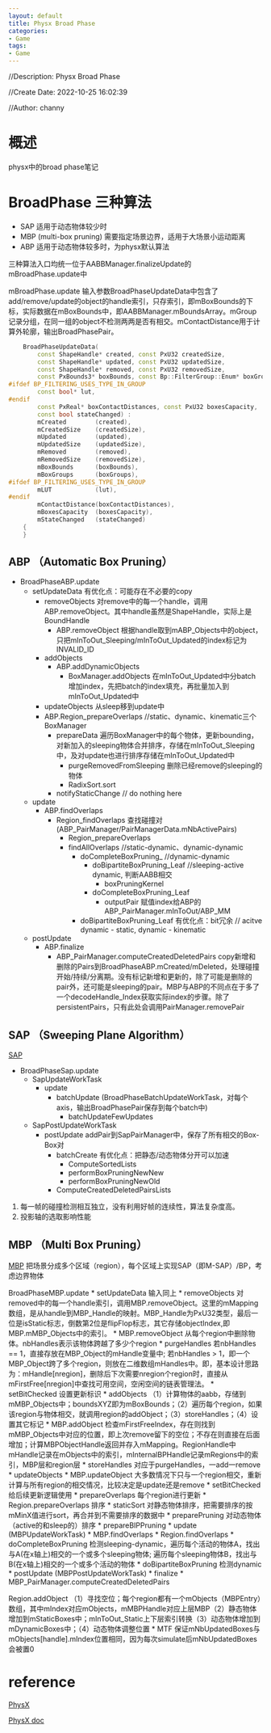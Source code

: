 ```yaml
---
layout: default
title: Physx Broad Phase
categories:
- Game
tags:
- Game
---
```

//Description: Physx Broad Phase

//Create Date: 2022-10-25 16:02:39

//Author: channy

# 概述  
physx中的broad phase笔记

# BroadPhase 三种算法  
* SAP 适用于动态物体较少时
* MBP (multi-box pruning) 需要指定场景边界，适用于大场景小运动距离
* ABP 适用于动态物体较多时，为physx默认算法

三种算法入口均统一位于AABBManager.finalizeUpdate的mBroadPhase.update中

mBroadPhase.update 输入参数BroadPhaseUpdateData中包含了add/remove/update的object的handle索引，只存索引，即mBoxBounds的下标，实际数据在mBoxBounds中，即AABBManager.mBoundsArray。mGroup记录分组，在同一组的object不检测两两是否有相交。mContactDistance用于计算外轮廓，输出BroadPhasePair。

```c++
	BroadPhaseUpdateData(
		const ShapeHandle* created, const PxU32 createdSize, 
		const ShapeHandle* updated, const PxU32 updatedSize, 
		const ShapeHandle* removed, const PxU32 removedSize, 
		const PxBounds3* boxBounds, const Bp::FilterGroup::Enum* boxGroups,
#ifdef BP_FILTERING_USES_TYPE_IN_GROUP
		const bool* lut,
#endif
		const PxReal* boxContactDistances, const PxU32 boxesCapacity,
		const bool stateChanged) :
		mCreated		(created),
		mCreatedSize	(createdSize),
		mUpdated		(updated),
		mUpdatedSize	(updatedSize),
		mRemoved		(removed),
		mRemovedSize	(removedSize),
		mBoxBounds		(boxBounds),
		mBoxGroups		(boxGroups),
#ifdef BP_FILTERING_USES_TYPE_IN_GROUP
		mLUT			(lut),
#endif
		mContactDistance(boxContactDistances),
		mBoxesCapacity	(boxesCapacity),
		mStateChanged	(stateChanged)
	{
	}
```

## ABP  （Automatic Box Pruning）
* BroadPhaseABP.update
	* setUpdateData 有优化点：可能存在不必要的copy
		* removeObjects 对remove中的每一个handle，调用ABP.removeObject。其中handle虽然是ShapeHandle，实际上是BoundHandle
			* ABP.removeObject 根据handle取到mABP_Objects中的object，只把mInToOut_Sleeping/mInToOut_Updated的index标记为INVALID_ID 
		* addObjects
			* ABP.addDynamicObjects
				* BoxManager.addObjects 在mInToOut_Updated中分batch增加index，先把batch的index填充，再批量加入到mInToOut_Updated中
		* updateObjects 从sleep移到update中
		* ABP.Region_prepareOverlaps //static、dynamic、kinematic三个BoxManager
			* prepareData 遍历BoxManager中的每个物体，更新bounding，对新加入的sleeping物体合并排序，存储在mInToOut_Sleeping中，及对update也进行排序存储在mInToOut_Updated中
				* purgeRemovedFromSleeping 删除已经remove的sleeping的物体
				* RadixSort.sort
			* notifyStaticChange // do nothing here
	* update
		* ABP.findOverlaps
			* Region_findOverlaps 查找碰撞对(ABP_PairManager/PairManagerData.mNbActivePairs)
				* Region_prepareOverlaps
				* findAllOverlaps //static-dynamic、dynamic-dynamic
					* doCompleteBoxPruning_ //dynamic-dynamic
						* doBipartiteBoxPruning_Leaf //sleeping-active dynamic, 判断AABB相交
							* boxPruningKernel
						* doCompleteBoxPruning_Leaf
							* outputPair 赋值index给ABP的ABP_PairManager.mInToOut/ABP_MM
					* doBipartiteBoxPruning_Leaf 有优化点：bit冗余 // acitve dynamic - static, dynamic - kinematic
	* postUpdate
		* ABP.finalize
			* ABP_PairManager.computeCreatedDeletedPairs copy新增和删除的Pairs到BroadPhaseABP.mCreated/mDeleted，处理碰撞开始/持续/分离期。没有标记新增和更新的，除了可能是删除的pair外，还可能是sleeping的pair。MBP与ABP的不同点在于多了一个decodeHandle_Index获取实际index的步骤。除了persistentPairs，只有此处会调用PairManager.removePair

## SAP （Sweeping Plane Algorithm）
[SAP](./imageFormat/SAP.png)
* BroadPhaseSap.update
	* SapUpdateWorkTask
		* update
			* batchUpdate (BroadPhaseBatchUpdateWorkTask，对每个axis，输出BroadPhasePair保存到每个batch中)
				* batchUpdateFewUpdates
	* SapPostUpdateWorkTask
		* postUpdate addPair到SapPairManager中，保存了所有相交的Box-Box对
			* batchCreate 有优化点：把静态/动态物体分开可以加速
				* ComputeSortedLists 
				* performBoxPruningNewNew
				* performBoxPruningNewOld
			* ComputeCreatedDeletedPairsLists

1. 每一帧的碰撞检测相互独立，没有利用好帧的连续性，算法复杂度高。
2. 投影轴的选取影响性能

## MBP  （Multi Box Pruning）
[MBP](./imageFormat/MSAP.png)
把场景分成多个区域（region），每个区域上实现SAP（即M-SAP）/BP，考虑边界物体

BroadPhaseMBP.update
	* setUpdateData 输入同上
		* removeObjects 对removed中的每一个handle索引，调用MBP.removeObject。这里的mMapping数组，是从handle到MBP_Handle的映射。MBP_Handle为PxU32类型，最后一位是isStatic标志，倒数第2位是flipFlop标志，其它存储objectIndex,即MBP.mMBP_Objects中的索引。
			* MBP.removeObject 从每个region中删除物体。nbHandles表示该物体跨越了多少个region
				* purgeHandles  若nbHandles == 1，直接存放在MBP_Object的mHandle变量中; 若nbHandles > 1，即一个MBP_Object跨了多个region，则放在二维数组mHandles中。即，基本设计思路为：mHandle[nregion]，删除后下次需要nregion个region时，直接从mFirstFree[nregion]中查找可用空间，空闲空间的链表管理法。
				* setBitChecked 设置更新标识
		* addObjects （1）计算物体的aabb，存储到mMBP_Objects中；boundsXYZ即为mBoxBounds；（2）遍历每个region，如果该region与物体相交，就调用region的addObject；（3）storeHandles；（4）设置其它标记
			* MBP.addObject 检查mFirstFreeIndex，存在则找到mMBP_Objects中对应的位置，即上次remove留下的空位；不存在则直接在后面增加；计算MBPObjectHandle返回并存入mMapping。RegionHandle中mHandle记录在mObjects中的索引，mInternalBPHandle记录mRegions中的索引，MBP层和region层
			* storeHandles 对应于purgeHandles，一add一remove
		* updateObjects
			* MBP.updateObject 大多数情况下只与一个region相交，重新计算与所有region的相交情况，比较决定是update还是remove
				* setBitChecked 给后续更新逻辑使用
		* prepareOverlaps 每个region进行更新
			* Region.prepareOverlaps 排序
				* staticSort 对静态物体排序，把需要排序的按mMinX值进行sort，再合并到不需要排序的数据中
				* preparePruning 对动态物体（active的和sleep的）排序
				* prepareBIPPruning
	* update (MBPUpdateWorkTask)
		* MBP.findOverlaps
			* Region.findOverlaps
				* doCompleteBoxPruning 检测sleeping-dynamic，遍历每个活动的物体A，找出与A(在x轴上)相交的一个或多个sleeping物体; 遍历每个sleeping物体B，找出与B(在x轴上)相交的一个或多个活动的物体
				* doBipartiteBoxPruning 检测dynamic
	* postUpdate (MBPPostUpdateWorkTask)
		* finalize
			* MBP_PairManager.computeCreatedDeletedPairs

Region.addObject （1）寻找空位；每个region都有一个mObjects（MBPEntry）数组，其中mIndex对应mObjects，mMBPHandle对应上层MBP（2）静态物体增加到mStaticBoxes中；mInToOut_Static上下层索引转换（3）动态物体增加到mDynamicBoxes中；（4）动态物体调整位置
	* MTF 保证mNbUpdatedBoxes与mObjects[handle].mIndex位置相同，因为每次simulate后mNbUpdatedBoxes会被置0


# reference
[PhysX](https://github.com/NVIDIAGameWorks/PhysX)

[PhysX doc](https://gameworksdocs.nvidia.com/PhysX/4.1/documentation/physxguide/Manual/Introduction.html)
